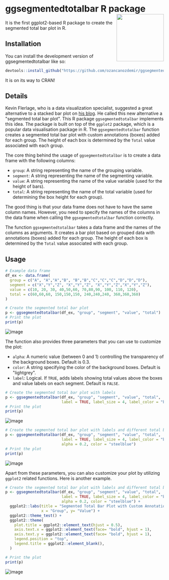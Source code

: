 # ggsegmentedtotalbar R package<img width = 150px height = 150px src="https://github.com/user-attachments/assets/73d1a505-64c0-4329-9bf3-01c203412662" align="right" />

It is the first ggplot2-based R package to create the segmented total bar plot in R. 

## Installation

You can install the development version of ggsegmentedtotalbar like so:

``` r
devtools::install_github("https://github.com/ozancanozdemir/ggsegmentedtotalbar")
```

It is on its way to CRAN! 


## Details 

Kevin Flerlage, who is a data visualization specialist, suggested a great alternative to a stacked bar plot on [his blog](https://www.flerlagetwins.com/2025/04/the-best-alternative-to-stacked-bar.html). He called this new alternative a "segmented total bar plot". This R package `ggsegmentedtotalbar` implements this idea. The package is built on top of the `ggplot2` package, which is a popular data visualisation package in R. The `ggsegmentedtotalbar` function creates a segmented total bar plot with custom annotations (boxes) added for each group. The height of each box is determined by the `Total` value associated with each group.

The core thing behind the usage of `ggsegmentedtotalbar` is to create a data frame with the following columns:
  
- `group`: A string representing the name of the grouping variable.
- `segment`: A string representing the name of the segmenting variable.
- `value`: A string representing the name of the value variable (used for the height of bars).
- `total`: A string representing the name of the total variable (used for determining the box height for each group).

The good thing is that your data frame does not have to have the same column names. However, you need to specify the names of the columns in the data frame when calling the `ggsegmentedtotalbar` function correctly.

The function `ggsegmentedtotalbar` takes a data frame and the names of the columns as arguments. It creates a bar plot based on grouped data with annotations (boxes) added for each group. The height of each box is determined by the `Total` value associated with each group.

## Usage 

``` r
# Example data frame
df_ex <- data.frame(
  group = c("A", "A","A","B", "B","B","C","C","C","D","D","D"),
  segment = c("X","Y","Z", "X","Y","Z", "X","Y","Z","X","Y","Z"),
  value = c(10, 20, 30, 40,50,60, 70,80,90, 100, 110, 120),
  total = c(60,60,60, 150,150,150, 240,240,240, 360,360,360)
)
```

```r
# Create the segmented total bar plot
p <- ggsegmentedtotalbar(df_ex, "group", "segment", "value", "total")
# Print the plot
print(p)
```

![image](https://github.com/user-attachments/assets/219fe31b-5156-4f81-8631-0e3aa339a359)

The function also provides three parameters that you can use to customize the plot:
  
- `alpha`: A numeric value (between 0 and 1) controlling the transparency of the background boxes. Default is 0.3.
- `color`: A string specifying the color of the background boxes. Default is "lightgrey".
- `label`: Logical. If `TRUE`, adds labels showing total values above the boxes and value labels on each segment. Default is `FALSE`.

```r
# Create the segmented total bar plot with labels
p <- ggsegmentedtotalbar(df_ex, "group", "segment", "value", "total",
                         label = TRUE, label_size = 4, label_color = "black")
# Print the plot
print(p)
```

![image](https://github.com/user-attachments/assets/3530b421-911e-47d4-9c2b-4a0a9f303625)

```r
# Create the segmented total bar plot with labels and different total box. 
p <- ggsegmentedtotalbar(df_ex, "group", "segment", "value", "total",
                         label = TRUE, label_size = 4, label_color = "black",
                         alpha = 0.2, color = "steelblue")
# Print the plot
print(p)
```

![image](https://github.com/user-attachments/assets/ca0b9075-f837-4ca8-a6f7-10e866b2749d)


Apart from these parameters, you can also customize your plot by utilizing ```ggplot2``` related functions. Here is another example. 

```r
# Create the segmented total bar plot with labels and different total box.
p <- ggsegmentedtotalbar(df_ex, "group", "segment", "value", "total",
                         label = TRUE, label_size = 4, label_color = "black",
                         alpha = 0.2, color = "steelblue") +
  ggplot2::labs(title = "Segmented Total Bar Plot with Custom Annotations",
                x = "Group", y= "Value") +
  ggplot2::theme_test() +
  ggplot2::theme(
    plot.title = ggplot2::element_text(hjust = 0.5),
    axis.text.x = ggplot2::element_text(face= "bold", hjust = 1),
    axis.text.y = ggplot2::element_text(face= "bold", hjust = 1),
    legend.position = "top",
    legend.title = ggplot2::element_blank(),
  )

# Print the plot
print(p)
```

![image](https://github.com/user-attachments/assets/8b868cc8-b931-4289-9a02-c447680c0fe2)
